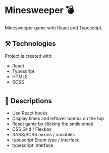 # Minesweeper 💣

Minesweeper game with React and Typescript.

## ⚒️ Technologies

Project is created with:

- React
- Typescript
- HTML5
- SCSS

#

## 📑 Descriptions

- Use React hooks
- Display times and leftover bombs on the top
- Reset game by clicking the smile emoji
- CSS Grid / Flexbox
- SASS/SCSS mixins / variables
- typescript Enum type / interface
- typescript interface
